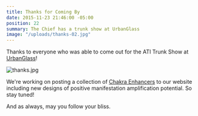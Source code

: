 ```yaml
---
title: Thanks for Coming By
date: 2015-11-23 21:46:00 -05:00
position: 22
summary: The Chief has a trunk show at UrbanGlass
image: "/uploads/thanks-02.jpg"
---
```


Thanks to everyone who was able to come out for the ATI Trunk Show at [UrbanGlass](https://urbanglass.org/)!

![thanks.jpg](/uploads/thanks.jpg)

We're working on posting a collection of [Chakra Enhancers](http://www.ancienttruthinvestigators.com/chakra-enhancers-1/) to our website including new designs of positive manifestation amplification potential. So stay tuned!

And as always, may you follow your bliss.